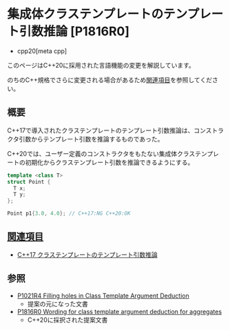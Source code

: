# 集成体クラステンプレートのテンプレート引数推論 [P1816R0]
* cpp20[meta cpp]

<!-- start lang caution -->

このページはC++20に採用された言語機能の変更を解説しています。

のちのC++規格でさらに変更される場合があるため[関連項目](#relative-page)を参照してください。

<!-- last lang caution -->

## 概要
C++17で導入されたクラステンプレートのテンプレート引数推論は、コンストラクタ引数からテンプレート引数を推論するものであった。

C++20では、ユーザー定義のコンストラクタをもたない集成体クラステンプレートの初期化からクラステンプレート引数を推論できるようにする。

```cpp
template <class T>
struct Point {
  T x;
  T y;
};

Point p1{3.0, 4.0}; // C++17:NG C++20:OK
```


## <a id="relative-page" href="#relative-page">関連項目</a>
- [C++17 クラステンプレートのテンプレート引数推論](/lang/cpp17/type_deduction_for_class_templates.md)


## 参照
- [P1021R4 Filling holes in Class Template Argument Deduction](http://www.open-std.org/jtc1/sc22/wg21/docs/papers/2019/p1021r4.html)
    - 提案の元になった文書
- [P1816R0 Wording for class template argument deduction for aggregates](http://www.open-std.org/jtc1/sc22/wg21/docs/papers/2019/p1816r0.pdf)
    - C++20に採択された提案文書
